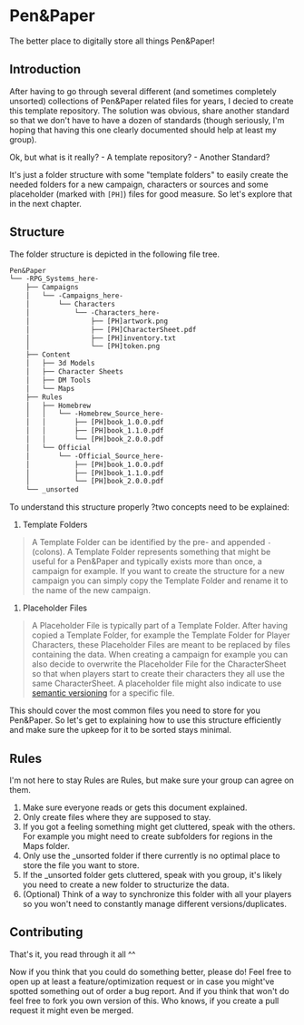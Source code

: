 # Pen&Paper

The better place to digitally store all things Pen&Paper!

## Introduction

After having to go through several different (and sometimes completely unsorted) collections of Pen&Paper related files for years, I decied to create this template repository.
The solution was obvious, share another standard so that we don't have to have a dozen of standards (though seriously, I'm hoping that having this one clearly documented should help at least my group).

Ok, but what is it really? - A template repository? - Another Standard?

It's just a folder structure with some "template folders" to easily create the needed folders for a new campaign, characters or sources and some placeholder (marked with `[PH]`) files for good measure.
So let's explore that in the next chapter.

## Structure

The folder structure is depicted in the following file tree.

```txt
Pen&Paper
└── -RPG_Systems_here-
    ├── Campaigns
    │   └── -Campaigns_here-
    │       └── Characters
    │           └── -Characters_here-
    │               ├── [PH]artwork.png
    │               ├── [PH]CharacterSheet.pdf
    │               ├── [PH]inventory.txt
    │               └── [PH]token.png
    ├── Content
    │   ├── 3d Models
    │   ├── Character Sheets
    │   ├── DM Tools
    │   └── Maps
    ├── Rules
    │   ├── Homebrew
    │   │   └── -Homebrew_Source_here-
    │   │       ├── [PH]book_1.0.0.pdf
    │   │       ├── [PH]book_1.1.0.pdf
    │   │       └── [PH]book_2.0.0.pdf
    │   └── Official
    │       └── -Official_Source_here-
    │           ├── [PH]book_1.0.0.pdf
    │           ├── [PH]book_1.1.0.pdf
    │           └── [PH]book_2.0.0.pdf
    └── _unsorted
```

To understand this structure properly ?two concepts need to be explained:

1. Template Folders
> A Template Folder can be identified by the pre- and appended `-` (colons). A Template Folder represents something that might be useful for a Pen&Paper and typically exists more than once, a campaign for example. If you want to create the structure for a new campaign you can simply copy the Template Folder and rename it to the name of the new campaign.
1. Placeholder Files
> A Placeholder File is typically part of a Template Folder. After having copied a Template Folder, for example the Template Folder for Player Characters, these Placeholder Files are meant to be replaced by files containing the data. When creating a campaign for example you can also decide to overwrite the Placeholder File for the CharacterSheet so that when players start to create their characters they all use the same CharacterSheet. A placeholder file might also indicate to use [semantic versioning](https://semver.org/) for a specific file.

This should cover the most common files you need to store for you Pen&Paper.
So let's get to explaining how to use this structure efficiently and make sure the upkeep for it to be sorted stays minimal.

## Rules

I'm not here to stay Rules are Rules, but make sure your group can agree on them.

1. Make sure everyone reads or gets this document explained.
2. Only create files where they are supposed to stay.
3. If you got a feeling something might get cluttered, speak with the others. For example you might need to create subfolders for regions in the Maps folder.
4. Only use the _unsorted folder if there currently is no optimal place to store the file you want to store.
5. If the _unsorted folder gets cluttered, speak with you group, it's likely you need to create a new folder to structurize the data.
6. (Optional) Think of a way to synchronize this folder with all your players so you won't need to constantly manage different versions/duplicates.

## Contributing

That's it, you read through it all ^^

Now if you think that you could do something better, please do!
Feel free to open up at least a feature/optimization request or in case you might've spotted something out of order a bug report.
And if you think that won't do feel free to fork you own version of this. Who knows, if you create a pull request it might even be merged.
